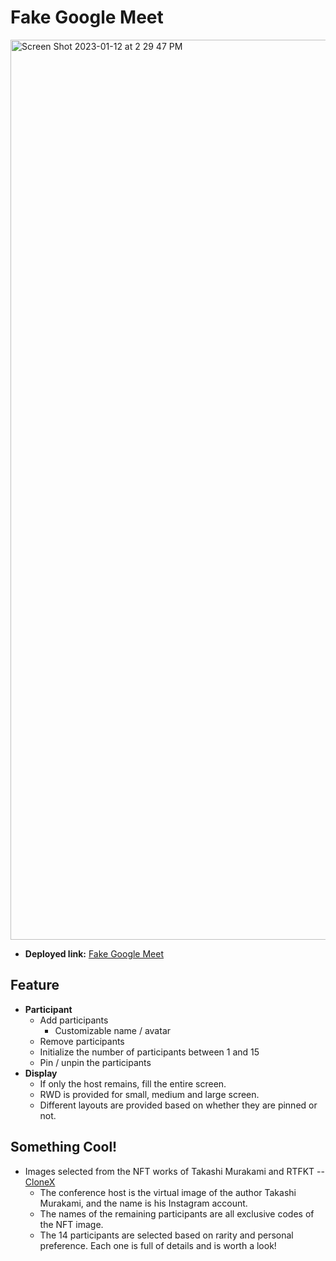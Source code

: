 # Fake Google Meet


<img width="1440" alt="Screen Shot 2023-01-12 at 2 29 47 PM" src="https://user-images.githubusercontent.com/105915352/211994110-867e6728-b157-49ef-b0f7-7a98925223d3.png">

- **Deployed link:** [Fake Google Meet](https://codepen.io/guan404ming/pen/GRdJmMV/)


## Feature
- **Participant**
  - Add participants
      - Customizable name / avatar
  - Remove participants
  - Initialize the number of participants between 1 and 15
  - Pin / unpin the participants
- **Display**
  - If only the host remains, fill the entire screen.
  - RWD is provided for small, medium and large screen.
  - Different layouts are provided based on whether they are pinned or not.

## Something Cool!
- Images selected from the NFT works of Takashi Murakami and RTFKT -- [CloneX](http://opensea.io/collection/clonex "CloneX")
  - The conference host is the virtual image of the author Takashi Murakami, and the name is his Instagram account.
  - The names of the remaining participants are all exclusive codes of the NFT image.
  - The 14 participants are selected based on rarity and personal preference. Each one is full of details and is worth a look!
